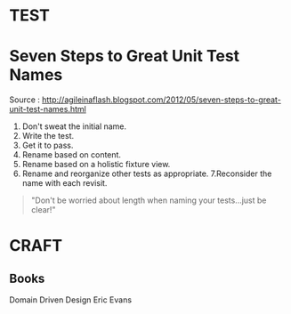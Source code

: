 # TEST
# Seven Steps to Great Unit Test Names
Source : http://agileinaflash.blogspot.com/2012/05/seven-steps-to-great-unit-test-names.html

1. Don't sweat the initial name.
2. Write the test.
3. Get it to pass.
4. Rename based on content.
5. Rename based on a holistic fixture view. 
6. Rename and reorganize other tests as appropriate.
7.Reconsider the name with each revisit. 

> "Don't be worried about length when naming your tests...just be clear!"


# CRAFT
## Books
Domain Driven Design Eric Evans

